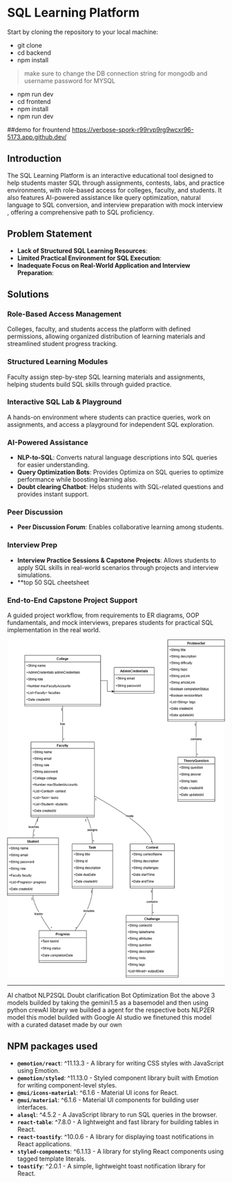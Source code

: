 # **SQL Learning Platform**

Start by cloning the repository to your local machine:

- git clone <repository-url>
- cd backend
- npm install
> make sure to change the DB connection string for mongodb and username password for MYSQL
- npm run dev
- cd frontend
- npm install
- npm run dev

##demo for frountend https://verbose-spork-r99rvp9rg9wcxr96-5173.app.github.dev/


## Introduction
The SQL Learning Platform is an interactive educational tool designed to help students master SQL through assignments, contests, labs, and practice environments, with role-based access for colleges, faculty, and students. It also features AI-powered assistance like query optimization, natural language to SQL conversion, and interview preparation with mock interview , offering a comprehensive path to SQL proficiency.

## Problem Statement
- **Lack of Structured SQL Learning Resources**:
- **Limited Practical Environment for SQL Execution**:
- **Inadequate Focus on Real-World Application and Interview Preparation**: 

## Solutions

### Role-Based Access Management
Colleges, faculty, and students access the platform with defined permissions, allowing organized distribution of learning materials and streamlined student progress tracking.

### Structured Learning Modules
Faculty assign step-by-step SQL learning materials and assignments, helping students build SQL skills through guided practice.

### Interactive SQL Lab & Playground
A hands-on environment where students can practice queries, work on assignments, and access a playground for independent SQL exploration.

### AI-Powered Assistance
- **NLP-to-SQL**: Converts natural language descriptions into SQL queries for easier understanding.
- **Query Optimization Bots**: Provides Optimiza on SQL queries to optimize performance while boosting learning also.
- **Doubt clearing Chatbot**: Helps students with SQL-related questions and provides instant support.

### Peer Discussion  
- **Peer Discussion Forum**: Enables collaborative learning among students.
### Interview Prep
- **Interview Practice Sessions & Capstone Projects**: Allows students to apply SQL skills in real-world scenarios through projects and interview simulations.
- **top 50 SQL cheetsheet

### End-to-End Capstone Project Support
A guided project workflow, from requirements to ER diagrams, OOP fundamentals, and mock interviews, prepares students for practical SQL implementation in the real world.

![My Image](sql.png)

---
AI chatbot
  NLP2SQL
  Doubt clarification Bot
  Optimization Bot
  the above 3 models builded by taking the gemini1.5 as a basemodel and then using python crewAI library we builded a agent for the respective bots
  NLP2ER model this model builded with Google AI studio we finetuned this model with a curated dataset made by our own

## NPM packages used
- **`@emotion/react`**: ^11.13.3 - A library for writing CSS styles with JavaScript using Emotion.
- **`@emotion/styled`**: ^11.13.0 - Styled component library built with Emotion for writing component-level styles.
- **`@mui/icons-material`**: ^6.1.6 - Material UI icons for React.
- **`@mui/material`**: ^6.1.6 - Material UI components for building user interfaces.
- **`alasql`**: ^4.5.2 - A JavaScript library to run SQL queries in the browser.
- **`react-table`**: ^7.8.0 - A lightweight and fast library for building tables in React.
- **`react-toastify`**: ^10.0.6 - A library for displaying toast notifications in React applications.
- **`styled-components`**: ^6.1.13 - A library for styling React components using tagged template literals.
- **`toastify`**: ^2.0.1 - A simple, lightweight toast notification library for React.






